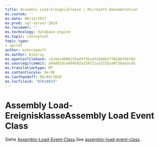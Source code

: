 ```yaml
---
title: Assembly Load-Ereignisklasse | Microsoft-Dokumentation
ms.custom: ''
ms.date: 06/13/2017
ms.prod: sql-server-2014
ms.reviewer: ''
ms.technology: database-engine
ms.topic: conceptual
topic_type:
- apiref
author: mikeraymsft
ms.author: mikeray
ms.openlocfilehash: c418ac40d8155ad3f5bcd32848b2f7818676b76d
ms.sourcegitcommit: ad4d92dce894592a259721a1571b1d8736abacdb
ms.translationtype: MT
ms.contentlocale: de-DE
ms.lasthandoff: 08/04/2020
ms.locfileid: "87619833"
---
```

# <a name="assembly-load-event-class"></a><span data-ttu-id="58fbc-102">Assembly Load-Ereignisklasse</span><span class="sxs-lookup"><span data-stu-id="58fbc-102">Assembly Load Event Class</span></span>
  <span data-ttu-id="58fbc-103">Siehe [Assembly-Load-Event-Class](../../database-engine/assembly-load-event-class.md).</span><span class="sxs-lookup"><span data-stu-id="58fbc-103">See [assembly-load-event-class](../../database-engine/assembly-load-event-class.md).</span></span>  
